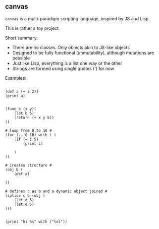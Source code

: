 canvas
------

`canvas` is a multi-paradigm scripting language, inspired by JS and Lisp.

This is rather a toy project.

Short summary:
- There are no classes. Only objects akin to JS-like objects
- Designed to be fully functional (unmutability), although mutations are possible
- Just like Lisp, everything is a list one way or the other
- Strings are formed using single quotes (') for now

Examples: 
```

(def a (+ 2 2))
(print a)


(func b (x y)(
    (let b 5)
    (return (+ x y b))
))

# loop from 0 to 10 #
(for (.. 0 10) with i (
    (if (= i 5)
        (print i)
        
    )
))

# creates structure #
(obj b (
    (def a)

))

# defines c as b and a dynamic object joined #
(splice c b (obj (
    (let d 5)
    (let e 5)
)))


(print "hi %s" with ("lol"))

```
